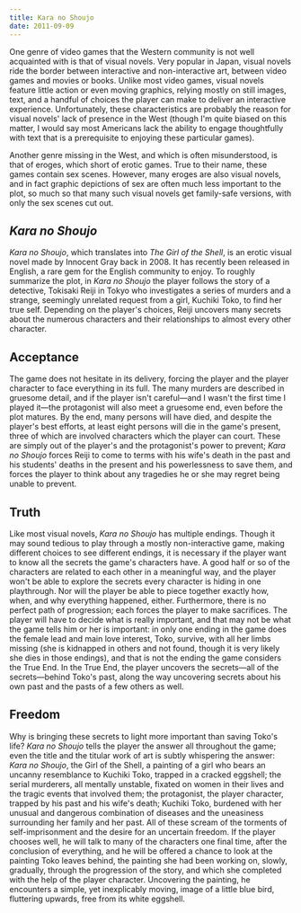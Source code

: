 ```yaml
---
title: Kara no Shoujo
date: 2011-09-09
---
```


One genre of video games that the Western community is not well
acquainted with is that of visual novels.  Very popular in Japan, visual
novels ride the border between interactive and non-interactive art,
between video games and movies or books.  Unlike most video games,
visual novels feature little action or even moving graphics, relying
mostly on still images, text, and a handful of choices the player can
make to deliver an interactive experience.  Unfortunately, these
characteristics are probably the reason for visual novels' lack of
presence in the West (though I'm quite biased on this matter, I would
say most Americans lack the ability to engage thoughtfully with text
that is a prerequisite to enjoying these particular games).

Another genre missing in the West, and which is often misunderstood, is
that of eroges, which short of erotic games.  True to their name, these
games contain sex scenes.  However, many eroges are also visual novels,
and in fact graphic depictions of sex are often much less important to
the plot, so much so that many such visual novels get family-safe
versions, with only the sex scenes cut out.

## <i>Kara no Shoujo</i>

<i>Kara no Shoujo</i>, which translates into <i>The Girl of the
Shell</i>, is an erotic visual novel made by Innocent Gray back in 2008.
It has recently been released in English, a rare gem for the English
community to enjoy.  To roughly summarize the plot, in <i>Kara no
Shoujo</i> the player follows the story of a detective, Tokisaki Reiji
in Tokyo who investigates a series of murders and a strange, seemingly
unrelated request from a girl, Kuchiki Toko, to find her true self.
Depending on the player's choices, Reiji uncovers many secrets about the
numerous characters and their relationships to almost every other
character.

## Acceptance

The game does not hesitate in its delivery, forcing the player and the
player character to face everything in its full.  The many murders are
described in gruesome detail, and if the player isn't careful—and I
wasn't the first time I played it—the protagonist will also meet a
gruesome end, even before the plot matures.  By the end, many persons
will have died, and despite the player's best efforts, at least eight
persons will die in the game's present, three of which are involved
characters which the player can court.  These are simply out of the
player's and the protagonist's power to prevent; <i>Kara no Shoujo</i>
forces Reiji to come to terms with his wife's death in the past and his
students' deaths in the present and his powerlessness to save them, and
forces the player to think about any tragedies he or she may regret
being unable to prevent.

## Truth

Like most visual novels, <i>Kara no Shoujo</i> has multiple endings.
Though it may sound tedious to play through a mostly non-interactive
game, making different choices to see different endings, it is necessary
if the player want to know all the secrets the game's characters have.
A good half or so of the characters are related to each other in a
meaningful way, and the player won't be able to explore the secrets
every character is hiding in one playthrough.  Nor will the player be
able to piece together exactly how, when, and why everything happened,
either.  Furthermore, there is no perfect path of progression; each
forces the player to make sacrifices.  The player will have to decide
what is really important, and that may not be what the game tells him or
her is important: in only one ending in the game does the female lead
and main love interest, Toko, survive, with all her limbs missing (she
is kidnapped in others and not found, though it is very likely she dies
in those endings), and that is not the ending the game considers the
True End.  In the True End, the player uncovers the secrets—all of the
secrets—behind Toko's past, along the way uncovering secrets about his
own past and the pasts of a few others as well.

## Freedom

Why is bringing these secrets to light more important than saving Toko's
life?  <i>Kara no Shoujo</i> tells the player the answer all throughout
the game; even the title and the titular work of art is subtly
whispering the answer: <i>Kara no Shoujo</i>, the Girl of the Shell, a
painting of a girl who bears an uncanny resemblance to Kuchiki Toko,
trapped in a cracked eggshell; the serial murderers, all mentally
unstable, fixated on women in their lives and the tragic events that
involved them; the protagonist, the player character, trapped by his
past and his wife's death; Kuchiki Toko, burdened with her unusual and
dangerous combination of diseases and the uneasiness surrounding her
family and her past.  All of these scream of the torments of
self-imprisonment and the desire for an uncertain freedom.  If the
player chooses well, he will talk to many of the characters one final
time, after the conclusion of everything, and he will be offered a
chance to look at the painting Toko leaves behind, the painting she had
been working on, slowly, gradually, through the progression of the
story, and which she completed with the help of the player character.
Uncovering the painting, he encounters a simple, yet inexplicably
moving, image of a little blue bird, fluttering upwards, free from its
white eggshell.
